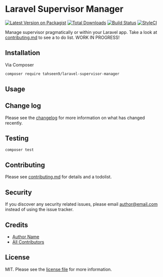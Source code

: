 # Laravel Supervisor Manager

[![Latest Version on Packagist][ico-version]][link-packagist]
[![Total Downloads][ico-downloads]][link-downloads]
[![Build Status][ico-travis]][link-travis]
[![StyleCI][ico-styleci]][link-styleci]

Manage supervisor pragmatically or within your Laravel app. Take a look at [contributing.md](contributing.md) to see a to do list.
WORK IN PROGRESS!
## Installation

Via Composer

```bash
composer require tahseen9/laravel-supervisor-manager
```

## Usage

## Change log

Please see the [changelog](changelog.md) for more information on what has changed recently.

## Testing

```bash
composer test
```

## Contributing

Please see [contributing.md](contributing.md) for details and a todolist.

## Security

If you discover any security related issues, please email author@email.com instead of using the issue tracker.

## Credits

- [Author Name][link-author]
- [All Contributors][link-contributors]

## License

MIT. Please see the [license file](license.md) for more information.

[ico-version]: https://img.shields.io/packagist/v/tahseen9/laravel-supervisor-manager.svg?style=flat-square
[ico-downloads]: https://img.shields.io/packagist/dt/tahseen9/laravel-supervisor-manager.svg?style=flat-square
[ico-travis]: https://img.shields.io/travis/tahseen9/laravel-supervisor-manager/master.svg?style=flat-square
[ico-styleci]: https://styleci.io/repos/12345678/shield

[link-packagist]: https://packagist.org/packages/tahseen9/laravel-supervisor-manager
[link-downloads]: https://packagist.org/packages/tahseen9/laravel-supervisor-manager
[link-travis]: https://travis-ci.org/tahseen9/laravel-supervisor-manager
[link-styleci]: https://styleci.io/repos/12345678
[link-author]: https://github.com/tahseen9
[link-contributors]: ../../contributors
